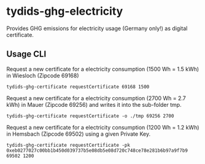# tydids-ghg-electricity
Provides GHG emissions for electricity usage (Germany only!) as digital certificate.

## Usage CLI

Request a new certificate for a electricity consumption (1500 Wh = 1.5 kWh) in Wiesloch (Zipcode 69168)
```shell
tydids-ghg-certificate requestCertificate 69168 1500
```
Request a new certificate for a electricity consumption (2700 Wh = 2.7 kWh) in Mauer (Zipcode 69256) and writes it into the sub-folder tmp.
```shell
tydids-ghg-certificate requestCertificate -o ./tmp 69256 2700
```
Request a new certificate for a electricity consumption (1200 Wh = 1.2 kWh) in Hemsbach (Zipcode 69502) using a given Private Key.
```shell
tydids-ghg-certificate requestCertificate -pk 0xeb0277027c00bb1b450d039737b5e08db5e08d720c748ce78e281b6b97a9f7b9 69502 1200
```



